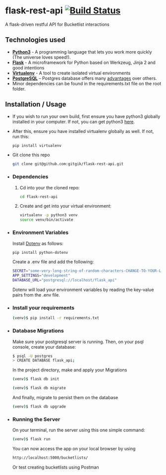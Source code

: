 # flask-rest-api [![Build Status](https://travis-ci.org/gitgik/flask-rest-api.svg?branch=master)](https://travis-ci.org/gitgik/flask-rest-api)

A flask-driven restful API for Bucketlist interactions

## Technologies used

* **[Python3](https://www.python.org/downloads/)** - A programming language that lets you work more quickly (The universe loves speed!).
* **[Flask](flask.pocoo.org/)** - A microframework for Python based on Werkzeug, Jinja 2 and good intentions
* **[Virtualenv](https://virtualenv.pypa.io/en/stable/)** - A tool to create isolated virtual environments
* **[PostgreSQL](https://www.postgresql.org/download/)** – Postgres database offers many [advantages](https://www.postgresql.org/about/advantages/) over others.
* Minor dependencies can be found in the requirements.txt file on the root folder.

## Installation / Usage

* If you wish to run your own build, first ensure you have python3 globally installed in your computer. If not, you can get python3 [here](https://www.python.org).
* After this, ensure you have installed virtualenv globally as well. If not, run this:

    ```bash
    pip install virtualenv
    ```

* Git clone this repo

    ```bash
    git clone git@github.com:gitgik/flask-rest-api.git
    ```

* ### Dependencies

    1. Cd into your the cloned repo:

        ```bash
        cd flask-rest-api
        ```

    2. Create and get into your virtual environment:

        ```bash
        virtualenv -p python3 venv
        source venv/bin/activate
        ```

* ### Environment Variables

    Install [Dotenv](https://pypi.org/project/python-dotenv/) as follows:

    ```bash
    pip install python-dotenv
    ```

    Create a .env file and add the following:

    ```bash
    SECRET="some-very-long-string-of-random-characters-CHANGE-TO-YOUR-LIKING"
    APP_SETTINGS="development"
    DATABASE_URL="postgresql://localhost/flask_api"
    ```

    Dotenv will load your environment variables by reading the key-value pairs from the .env file.

* ### Install your requirements
  
    ```bash
    (venv)$ pip install -r requirements.txt
    ```

* ### Database Migrations

    Make sure your postgresql server is running. Then, on your psql console, create your database:

    ```bash
    $ psql -U postgres
    > CREATE DATABASE flask_api;
    ```

    In the project directory, make and apply your Migrations

    ```bash
    (venv)$ flask db init

    (venv)$ flask db migrate
    ```

    And finally, migrate to persist them on the database

    ```bash
    (venv)$ flask db upgrade
    ```

* ### Running the Server

    On your terminal, run the server using this one simple command:

    ```bash
    (venv)$ flask run
    ```

    You can now access the app on your local browser by using

    ```bash
    http://localhost:5000/bucketlists/
    ```

    Or test creating bucketlists using Postman
